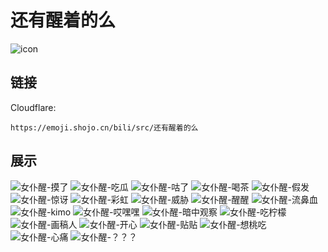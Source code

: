 # 还有醒着的么
![icon](https://emoji.shojo.cn/bili/src/还有醒着的么/icon.png)
## 链接
Cloudflare:
```
https://emoji.shojo.cn/bili/src/还有醒着的么
```
## 展示
![女仆醒-摸了](https://emoji.shojo.cn/bili/src/还有醒着的么/女仆醒-摸了.png)
![女仆醒-吃瓜](https://emoji.shojo.cn/bili/src/还有醒着的么/女仆醒-吃瓜.png)
![女仆醒-咕了](https://emoji.shojo.cn/bili/src/还有醒着的么/女仆醒-咕了.png)
![女仆醒-喝茶](https://emoji.shojo.cn/bili/src/还有醒着的么/女仆醒-喝茶.png)
![女仆醒-假发](https://emoji.shojo.cn/bili/src/还有醒着的么/女仆醒-假发.png)
![女仆醒-惊讶](https://emoji.shojo.cn/bili/src/还有醒着的么/女仆醒-惊讶.png)
![女仆醒-彩虹](https://emoji.shojo.cn/bili/src/还有醒着的么/女仆醒-彩虹.png)
![女仆醒-威胁](https://emoji.shojo.cn/bili/src/还有醒着的么/女仆醒-威胁.png)
![女仆醒-醒醒](https://emoji.shojo.cn/bili/src/还有醒着的么/女仆醒-醒醒.png)
![女仆醒-流鼻血](https://emoji.shojo.cn/bili/src/还有醒着的么/女仆醒-流鼻血.png)
![女仆醒-kimo](https://emoji.shojo.cn/bili/src/还有醒着的么/女仆醒-kimo.png)
![女仆醒-哎嘿嘿](https://emoji.shojo.cn/bili/src/还有醒着的么/女仆醒-哎嘿嘿.png)
![女仆醒-暗中观察](https://emoji.shojo.cn/bili/src/还有醒着的么/女仆醒-暗中观察.png)
![女仆醒-吃柠檬](https://emoji.shojo.cn/bili/src/还有醒着的么/女仆醒-吃柠檬.png)
![女仆醒-画稿人](https://emoji.shojo.cn/bili/src/还有醒着的么/女仆醒-画稿人.png)
![女仆醒-开心](https://emoji.shojo.cn/bili/src/还有醒着的么/女仆醒-开心.png)
![女仆醒-贴贴](https://emoji.shojo.cn/bili/src/还有醒着的么/女仆醒-贴贴.png)
![女仆醒-想桃吃](https://emoji.shojo.cn/bili/src/还有醒着的么/女仆醒-想桃吃.png)
![女仆醒-心痛](https://emoji.shojo.cn/bili/src/还有醒着的么/女仆醒-心痛.png)
![女仆醒-？？？](https://emoji.shojo.cn/bili/src/还有醒着的么/女仆醒-？？？.png)
